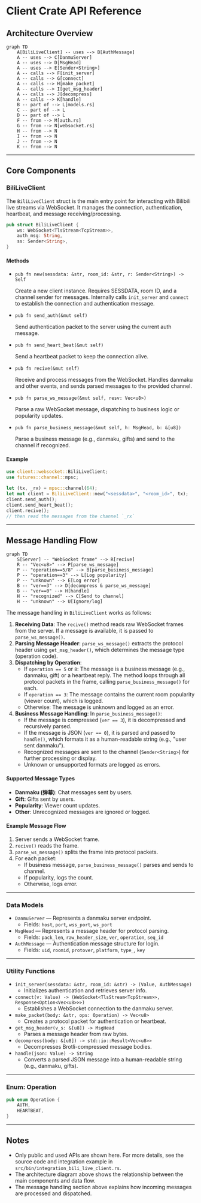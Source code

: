 # Client Crate API Reference

## Architecture Overview

```mermaid
graph TD
    A[BiliLiveClient] -- uses --> B[AuthMessage]
    A -- uses --> C[DanmuServer]
    A -- uses --> D[MsgHead]
    A -- uses --> E[Sender<String>]
    A -- calls --> F[init_server]
    A -- calls --> G[connect]
    A -- calls --> H[make_packet]
    A -- calls --> I[get_msg_header]
    A -- calls --> J[decompress]
    A -- calls --> K[handle]
    B -- part of --> L[models.rs]
    C -- part of --> L
    D -- part of --> L
    F -- from --> M[auth.rs]
    G -- from --> N[websocket.rs]
    H -- from --> N
    I -- from --> N
    J -- from --> N
    K -- from --> N
```

---

## Core Components

### BiliLiveClient

The `BiliLiveClient` struct is the main entry point for interacting with Bilibili live streams via WebSocket. It manages the connection, authentication, heartbeat, and message receiving/processing.

```rust
pub struct BiliLiveClient {
    ws: WebSocket<TlsStream<TcpStream>>,
    auth_msg: String,
    ss: Sender<String>,
}
```

#### Methods

- `pub fn new(sessdata: &str, room_id: &str, r: Sender<String>) -> Self`
  
  Create a new client instance. Requires SESSDATA, room ID, and a channel sender for messages. Internally calls `init_server` and `connect` to establish the connection and authentication message.

- `pub fn send_auth(&mut self)`
  
  Send authentication packet to the server using the current auth message.

- `pub fn send_heart_beat(&mut self)`
  
  Send a heartbeat packet to keep the connection alive.

- `pub fn recive(&mut self)`
  
  Receive and process messages from the WebSocket. Handles danmaku and other events, and sends parsed messages to the provided channel.

- `pub fn parse_ws_message(&mut self, resv: Vec<u8>)`
  
  Parse a raw WebSocket message, dispatching to business logic or popularity updates.

- `pub fn parse_business_message(&mut self, h: MsgHead, b: &[u8])`
  
  Parse a business message (e.g., danmaku, gifts) and send to the channel if recognized.

#### Example

```rust
use client::websocket::BiliLiveClient;
use futures::channel::mpsc;

let (tx, _rx) = mpsc::channel(64);
let mut client = BiliLiveClient::new("<sessdata>", "<room_id>", tx);
client.send_auth();
client.send_heart_beat();
client.recive();
// then read the messages from the channel `_rx`
```

---

## Message Handling Flow

```mermaid
graph TD
    S[Server] -- "WebSocket frame" --> R[recive]
    R -- "Vec<u8>" --> P[parse_ws_message]
    P -- "operation==5/8" --> B[parse_business_message]
    P -- "operation==3" --> L[Log popularity]
    P -- "unknown" --> E[Log error]
    B -- "ver==3" --> D[decompress & parse_ws_message]
    B -- "ver==0" --> H[handle]
    H -- "recognized" --> C[Send to channel]
    H -- "unknown" --> U[Ignore/log]
```

The message handling in `BiliLiveClient` works as follows:

1. **Receiving Data**: The `recive()` method reads raw WebSocket frames from the server. If a message is available, it is passed to `parse_ws_message()`.
2. **Parsing Message Header**: `parse_ws_message()` extracts the protocol header using `get_msg_header()`, which determines the message type (operation code).
3. **Dispatching by Operation**:
    - If `operation == 5` or `8`: The message is a business message (e.g., danmaku, gift) or a heartbeat reply. The method loops through all protocol packets in the frame, calling `parse_business_message()` for each.
    - If `operation == 3`: The message contains the current room popularity (viewer count), which is logged.
    - Otherwise: The message is unknown and logged as an error.
4. **Business Message Handling**: In `parse_business_message()`:
    - If the message is compressed (`ver == 3`), it is decompressed and recursively parsed.
    - If the message is JSON (`ver == 0`), it is parsed and passed to `handle()`, which formats it as a human-readable string (e.g., "user sent danmaku").
    - Recognized messages are sent to the channel (`Sender<String>`) for further processing or display.
    - Unknown or unsupported formats are logged as errors.

#### Supported Message Types
- **Danmaku (弹幕)**: Chat messages sent by users.
- **Gift**: Gifts sent by users.
- **Popularity**: Viewer count updates.
- **Other**: Unrecognized messages are ignored or logged.

#### Example Message Flow
1. Server sends a WebSocket frame.
2. `recive()` reads the frame.
3. `parse_ws_message()` splits the frame into protocol packets.
4. For each packet:
    - If business message, `parse_business_message()` parses and sends to channel.
    - If popularity, logs the count.
    - Otherwise, logs error.

---

### Data Models

- `DanmuServer` — Represents a danmaku server endpoint.
  - Fields: `host`, `port`, `wss_port`, `ws_port`
- `MsgHead` — Represents a message header for protocol parsing.
  - Fields: `pack_len`, `raw_header_size`, `ver`, `operation`, `seq_id`
- `AuthMessage` — Authentication message structure for login.
  - Fields: `uid`, `roomid`, `protover`, `platform`, `type_`, `key`

---

### Utility Functions

- `init_server(sessdata: &str, room_id: &str) -> (Value, AuthMessage)`
  - Initializes authentication and retrieves server info.
- `connect(v: Value) -> (WebSocket<TlsStream<TcpStream>>, Response<Option<Vec<u8>>>)`
  - Establishes a WebSocket connection to the danmaku server.
- `make_packet(body: &str, ops: Operation) -> Vec<u8>`
  - Creates a protocol packet for authentication or heartbeat.
- `get_msg_header(v_s: &[u8]) -> MsgHead`
  - Parses a message header from raw bytes.
- `decompress(body: &[u8]) -> std::io::Result<Vec<u8>>`
  - Decompresses Brotli-compressed message bodies.
- `handle(json: Value) -> String`
  - Converts a parsed JSON message into a human-readable string (e.g., danmaku, gifts).

---

### Enum: Operation

```rust
pub enum Operation {
    AUTH,
    HEARTBEAT,
}
```

---

## Notes
- Only public and used APIs are shown here. For more details, see the source code and integration example in `src/bin/integration_bili_live_client.rs`.
- The architecture diagram above shows the relationship between the main components and data flow.
- The message handling section above explains how incoming messages are processed and dispatched.
